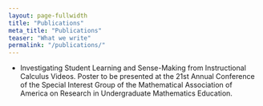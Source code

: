 ```yaml
---
layout: page-fullwidth
title: "Publications"
meta_title: "Publications"
teaser: "What we write"
permalink: "/publications/"
---
```


* Investigating Student Learning and Sense-Making from Instructional Calculus Videos. Poster to be presented at the 21st Annual Conference of the Special Interest Group of the Mathematical Association of America on Research in Undergraduate Mathematics Education.
